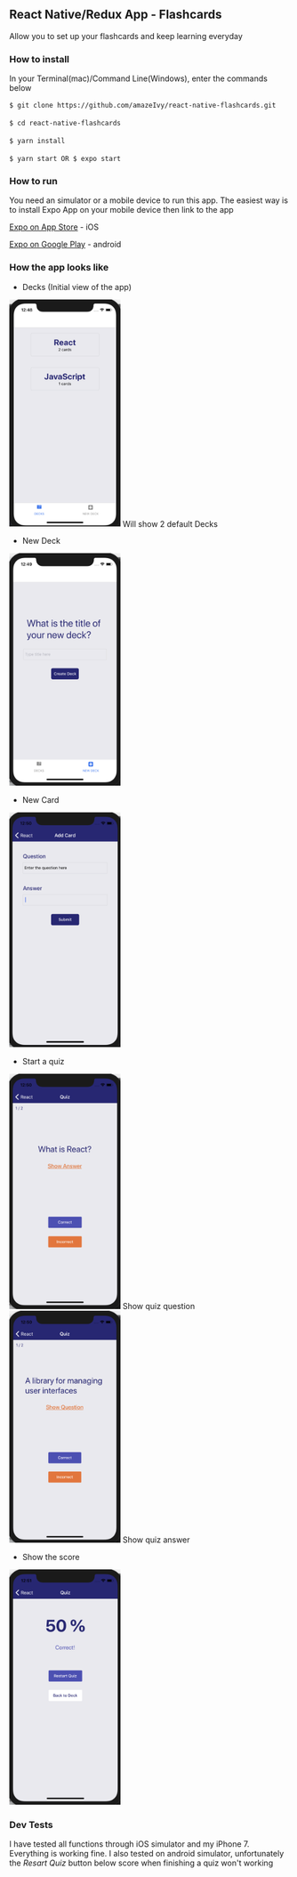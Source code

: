## React Native/Redux App - Flashcards
Allow you to set up your flashcards and keep learning everyday

### How to install
In your Terminal(mac)/Command Line(Windows), enter the commands below

```
$ git clone https://github.com/amazeIvy/react-native-flashcards.git

$ cd react-native-flashcards

$ yarn install

$ yarn start OR $ expo start
```

### How to run
You need an simulator or a mobile device to run this app. The easiest way is to install Expo App on your mobile device then link to the app

[Expo on App Store](https://itunes.apple.com/us/app/expo-client/id982107779) - iOS

[Expo on Google Play](https://play.google.com/store/apps/details?id=host.exp.exponent) - android

### How the app looks like
- Decks (Initial view of the app)

<img src="./screen_shots/Decks-List.png" alt="screen shots" width="200"/>
Will show 2 default Decks

- New Deck
<img src="./screen_shots/Add-New-Deck.png" alt="screen shots" width="200"/>

- New Card
<img src="./screen_shots/Add-New-Card.png" alt="screen shots" width="200"/>

- Start a quiz
<img src="./screen_shots/Quiz-Question.png" alt="screen shots" width="200"/>
Show quiz question


<img src="./screen_shots/Quiz-Answer.png" alt="screen shots" width="200"/>
Show quiz answer



- Show the score
<img src="./screen_shots/Quiz-score.png" alt="screen shots" width="200"/>


### Dev Tests
I have tested all functions through iOS simulator and my iPhone 7. Everything is working fine.
I also tested on android simulator, unfortunately the *Resart Quiz* button below score when finishing a quiz won't working

